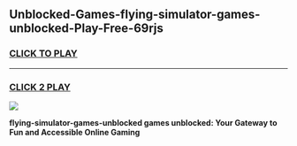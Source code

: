 
## Unblocked-Games-flying-simulator-games-unblocked-Play-Free-69rjs
<h3>
<a href="https://premium76.site?title=flying-simulator-games-unblocked&ref=15A">CLICK TO PLAY</a></h3>
<hr>

<h3>
<a href="https://premium76.site?title=flying-simulator-games-unblocked&ref=15A">CLICK 2 PLAY</a>
  
</h3>

<a href="https://premium76.site?title=flying-simulator-games-unblocked&ref=15A"><img src="https://clearcache.store/games.png"></a>


**flying-simulator-games-unblocked games unblocked: Your Gateway to Fun and Accessible Online Gaming**
